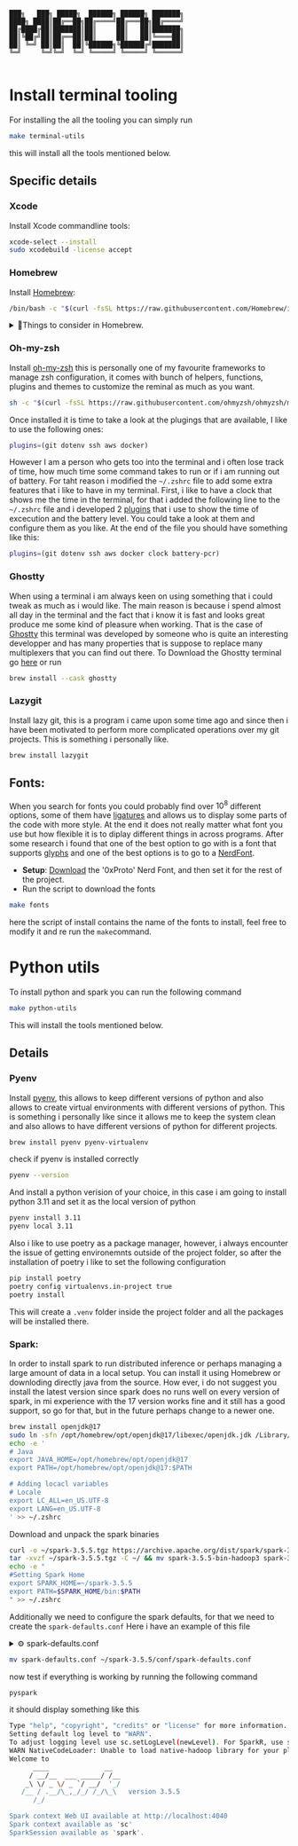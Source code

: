 ```
███╗   ███╗ █████╗  ██████╗ ██████╗ ███████╗
████╗ ████║██╔══██╗██╔════╝██╔═══██╗██╔════╝
██╔████╔██║███████║██║     ██║   ██║███████╗
██║╚██╔╝██║██╔══██║██║     ██║   ██║╚════██║
██║ ╚═╝ ██║██║  ██║╚██████╗╚██████╔╝███████║
╚═╝     ╚═╝╚═╝  ╚═╝ ╚═════╝ ╚═════╝ ╚══════╝
                                            
```

# Install terminal tooling
For installing the all the tooling you can simply run
```bash
make terminal-utils
```

this will install all the tools mentioned below.
## Specific details
### Xcode
Install Xcode commandline tools:

```bash
xcode-select --install
sudo xcodebuild -license accept
```

### Homebrew
Install [Homebrew](https://brew.sh/):

```bash
/bin/bash -c "$(curl -fsSL https://raw.githubusercontent.com/Homebrew/install/HEAD/install.sh)"
```

<details>
  <summary>🍺Things to consider in Homebrew.</summary>
Remember that not all the MAC have the arm architecture, some of them could have x86 architecture such as those based on Intel. This was already solved by the team of Homebrew but it is quite nice to take a look and learn a bit more how to make a difference of them both.
[here](https://github.com/orgs/Homebrew/discussions/3223) there is some information related with this issue.
</details>

### Oh-my-zsh
Install [oh-my-zsh](https://ohmyz.sh) this is personally one of my favourite frameworks to manage zsh configuration, it comes with bunch of helpers, functions, plugins and themes to customize the reminal as much as you want.

```bash
sh -c "$(curl -fsSL https://raw.githubusercontent.com/ohmyzsh/ohmyzsh/master/tools/install.sh)"
```

Once installed it is time to take a look at the plugings that are available, I like to use the following ones:
```bash
plugins=(git dotenv ssh aws docker)
```
However I am a person who gets too into the terminal and i often lose track of time, how much time some command takes to run or if i am running out of battery. For taht reason i modified the `~/.zshrc` file to add some extra features that i like to have in my terminal.
First, i like to have a clock that shows me the time in the terminal, for that i added the following line to the `~/.zshrc` file and i developed 2 [plugins](./oh-my-zsh/plugins/) that i use to show the time of excecution and the battery level. You could take a look at them and configure them as you like.
At the end of the file you should have something like this:
```bash
plugins=(git dotenv ssh aws docker clock battery-pcr)
```

### Ghostty
When using a terminal i am always keen on using something that i could tweak as much as i would like. The main reason is because i spend almost all day in the terminal and the fact that i know it is fast and looks great produce me some kind of pleasure when working.
That is the case of [Ghostty](https://ghostty.org/) this terminal was developed by someone who is quite an interesting developper and has many properties that is suppose to replace many multiplexers that you can find out there.
To Download the Ghostty terminal go [here](https://ghostty.org/download) or run

```bash
brew install --cask ghostty
```

### Lazygit
Install lazy git, this is a program i came upon some time ago and since then i have been motivated to perform more complicated operations over my git projects. This is something i personally like.

```bash
brew install lazygit
```


## Fonts:
 When you search for fonts you could probably find over $10^8$ different options, some of them have [ligatures](https://en.wikipedia.org/wiki/Ligature_(writing)#:~:text=In%20writing%20and%20typography%2C%20a,joined%20for%20the%20second%20ligature.) and allows us to display some parts of the code with more style. At the end it does not really matter what font you use but how flexible it is to diplay different things in across programs. After some research i found that one of the best option to go with is a font that supports [glyphs](https://en.wikipedia.org/wiki/Glyph#:~:text=In%20typography%2C%20a%20glyph%20is,an%20element%20of%20written%20language.) and one of the best options is to go to a [NerdFont](https://www.nerdfonts.com/).
* __Setup__: [Download](https://www.nerdfonts.com/font-downloads) the '0xProto' Nerd Font, and then set it for the rest of the project. 
* Run the script to download the fonts

```bash
make fonts
```
here the script of install contains the name of the fonts to install, feel free to modify it and re run the `make`command.
# Python utils
To install python and spark you can run the following command
```bash
make python-utils
```
This will install the tools mentioned below.
## Details
### Pyenv
Install [pyenv](https://github.com/pyenv/pyenv), this allows to keep different versions of python and also allows to create virtual environments with different versions of python. This is something i personally like since it allows me to keep the system clean and also allows to have different versions of python for different projects.

```bash
brew install pyenv pyenv-virtualenv
```

check if pyenv is installed correctly
```bash
pyenv --version
```

And install a python verision of your choice, in this case i am going to install python 3.11 and set it as the local version of python
```bash
pyenv install 3.11
pyenv local 3.11
```

Also i like to use poetry as a package manager, however, i always encounter the issue of getting environemnts outside of the project folder, so after the installation of poetry i like to set the following configuration

```bash
pip install poetry
poetry config virtualenvs.in-project true
poetry install
```

This will create a `.venv` folder inside the project folder and all the packages will be installed there.

### Spark:
In order to install spark to run distributed inference or perhaps managing a large amount of data in a local setup. You can install it using Homebrew or downloding directly java from the source. How ever, i do not suggest you install the latest version since spark does no runs well on every version of spark, in mi experience with the 17 version works fine and it still has a good support, so go for that, but in the future perhaps change to a newer one.

```bash
brew install openjdk@17
sudo ln -sfn /opt/homebrew/opt/openjdk@17/libexec/openjdk.jdk /Library/Java/JavaVirtualMachines/openjdk-17.jdk
echo -e '
# Java
export JAVA_HOME=/opt/homebrew/opt/openjdk@17
export PATH=/opt/homebrew/opt/openjdk@17:$PATH

# Adding locacl variables
# Locale
export LC_ALL=en_US.UTF-8
export LANG=en_US.UTF-8
' >> ~/.zshrc
```

Download and unpack the spark binaries

```bash
curl -o ~/spark-3.5.5.tgz https://archive.apache.org/dist/spark/spark-3.5.5/spark-3.5.5-bin-hadoop3.tgz
tar -xvzf ~/spark-3.5.5.tgz -C ~/ && mv spark-3.5.5-bin-hadoop3 spark-3.5.5 && rm spark-3.5.5.tgz
echo -e "
#Setting Spark Home
export SPARK_HOME=~/spark-3.5.5
export PATH=$SPARK_HOME/bin:$PATH
" >> ~/.zshrc
```
Additionally we need to configure the spark defaults, for that we need to create the `spark-defaults.conf` Here i have an example of this file
<details>
<summary>⚙️ spark-defaults.conf</summary>

```bash
#
# Licensed to the Apache Software Foundation (ASF) under one or more
# contributor license agreements.  See the NOTICE file distributed with
# this work for additional information regarding copyright ownership.
# The ASF licenses this file to You under the Apache License, Version 2.0
# (the "License"); you may not use this file except in compliance with
# the License.  You may obtain a copy of the License at
#
#    http://www.apache.org/licenses/LICENSE-2.0
#
# Unless required by applicable law or agreed to in writing, software
# distributed under the License is distributed on an "AS IS" BASIS,
# WITHOUT WARRANTIES OR CONDITIONS OF ANY KIND, either express or implied.
# See the License for the specific language governing permissions and
# limitations under the License.
#

# Default system properties included when running spark-submit.
# This is useful for setting default environmental settings.

# Example:
spark.master                              local[*]
spark.driver.host                         localhost
spark.driver.extraClassPath               $HOME/spark-3.5.5-bin-hadoop3/jars/*
spark.executor.extraClassPath             $HOME/spark-3.5.5-bin-hadoop3/jars/*
# spark.executor.extraJavaOptions         -Dcom.amazonaws.services.s3.enableV4=true
# spark.driver.extraJavaOptions           -Dcom.amazonaws.services.s3.enableV4=true
# spark.sql.catalogImplementation         hive
# spark.jars                              $HOME/spark-3.4.2-bin-hadoop3/jars/*

# Delta
#spark.jars.packages                       io.delta:delta-core_2.13:2.4.0
#spark.sql.extensions                      io.delta.sql.DeltaSparkSessionExtension
#spark.sql.catalog.spark_catalog           org.apache.spark.sql.delta.catalog.DeltaCatalog```
```

</details>

```bash
mv spark-defaults.conf ~/spark-3.5.5/conf/spark-defaults.conf
```
now test if everything is working by running the following command
```bash
pyspark
```

it should display something like this

```bash
Type "help", "copyright", "credits" or "license" for more information.
Setting default log level to "WARN".
To adjust logging level use sc.setLogLevel(newLevel). For SparkR, use setLogLevel(newLevel).
WARN NativeCodeLoader: Unable to load native-hadoop library for your platform... using builtin-java classes where applicable
Welcome to
      ____              __
     / __/__  ___ _____/ /__
    _\ \/ _ \/ _ `/ __/  '_/
   /__ / .__/\_,_/_/ /_/\_\   version 3.5.5
      /_/

Spark context Web UI available at http://localhost:4040
Spark context available as 'sc'
SparkSession available as 'spark'.
```








